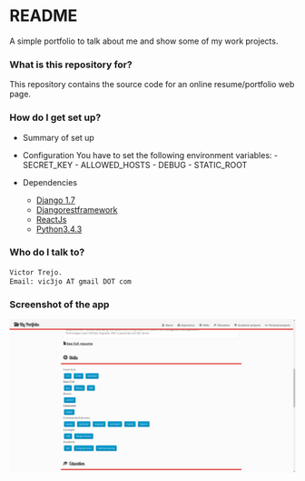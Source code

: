 # README #

A simple portfolio to talk about me and show some of my work projects.

### What is this repository for? ###
This repository contains the source code for an online resume/portfolio
web page.


### How do I get set up? ###

* Summary of set up
* Configuration
	You have to set the following environment variables:
		- SECRET_KEY
		- ALLOWED_HOSTS
		- DEBUG
		- STATIC_ROOT

* Dependencies
	- [Django 1.7](https://www.djangoproject.com/)
	- [Djangorestframework](http://www.django-rest-framework.org/)
	- [ReactJs](https://facebook.github.io/react/)
	- [Python3.4.3](https://www.python.org/)


### Who do I talk to? ###
	
	Victor Trejo.
	Email: vic3jo AT gmail DOT com

### Screenshot of the app ###
![Sample Screenshot](screenshot.png "Sample Screenshot")